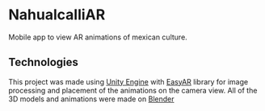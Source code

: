 # NahualcalliAR
Mobile app to view AR animations of mexican culture.

## Technologies

This project was made using [Unity Engine](https://unity.com/) with [EasyAR](https://www.easyar.com/) library for image processing and placement of the animations on the camera view.
All of the 3D models and animations were made on [Blender](https://www.blender.org/)
